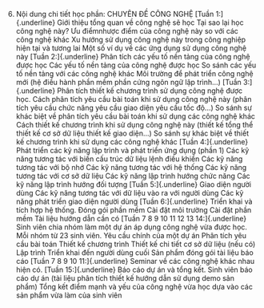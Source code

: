 6. Nội dung chi tiết học phần: CHUYÊN ĐỀ CÔNG NGHỆ
[Tuần 1:]{.underline} Giới thiệu tổng quan về công nghệ sẽ học Tại sao lại học công nghệ này? Ưu điểmnhược điểm của công nghệ này so với các công nghệ khác Xu hướng sử dụng công nghệ này trong công nghiệp hiện tại và tương lai Một số ví dụ về các ứng dụng sử dụng công nghệ này
[Tuần 2:]{.underline} Phân tích các yếu tố nền tảng của công nghệ
được học Các yếu tố nền tảng của công nghệ được học So sánh các yếu tố nền tảng với các công nghệ khác Môi trường để phát triển công nghệ mới (hệ điều hành phần mềm phần cứng ngôn ngữ lập trình...)
[Tuần 3:]{.underline} Phân tích thiết kế chương trình sử dụng công
nghệ được học. Cách phân tích yêu cầu bài toán khi sử dụng công nghệ này (phân tích yêu cầu chức năng yêu cầu giao diện yêu cầu tốc độ...) So sánh sự khác biệt về phân tích yêu cầu bài toán khi sử dụng các công nghệ khác Cách thiết kế chương trình khi sử dụng công nghệ này (thiết kế tổng thể thiết kế cơ sở dữ liệu thiết kế giao diện...) So sánh sự khác biệt về thiết kế chương trình khi sử dụng các công nghệ khác
[Tuần 4:]{.underline} Phát triển các kỹ năng lập trình và phát triển
ứng dụng (phần 1) Các kỹ năng tương tác với biến cấu trúc dữ liệu lệnh điều khiển Các kỹ năng tương tác với bộ nhớ Các kỹ năng tương tác với hệ thống Các kỹ năng tương tác với cơ sở dữ liệu Các kỹ năng lập trình hướng chức năng Các kỹ năng lập trình hướng đối tượng
[Tuần 5:]{.underline} Giao diện người dùng Các kỹ năng tương tác với dữ liệu vào ra với người dùng Các kỹ năng phát triển giao diện người dùng
[Tuần 6:]{.underline} Triển khai và tích hợp hệ thống. Đóng gói phần mềm Cài đặt môi trường Cài đặt phần mềm Tài liệu hướng dẫn cần có
[Tuần 7 8 9 10 11 12 13 14:]{.underline} Sinh viên chia nhóm
làm một dự án áp dụng công nghệ vừa được học. Mỗi nhóm từ 23 sinh viên.
Yêu cầu chính của một dự án Phân tích yêu cầu bài toán Thiết kế chương trình Thiết kế chi tiết cơ sở dữ liệu (nếu có) Lập trình Triển khai đến người dùng cuối Sản phẩm đóng gói tài liệu báo cáo
[Tuần 7 8 9 10 11:]{.underline} Seminar về các công nghệ khác
nhau hiện có.
[Tuần 15:]{.underline} Báo cáo dự án và tổng kết. Sinh viên báo cáo dự án (tài liệu phân tích thiết kế hướng dẫn sử dụng demo sản phẩm) Tổng kết điểm mạnh và yếu của công nghệ vừa học dựa vào các sản phẩm vừa làm của sinh viên
